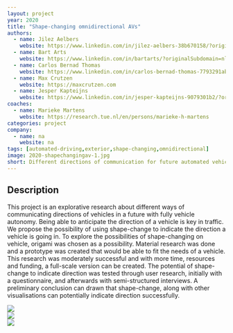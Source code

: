 ```yaml
---
layout: project
year: 2020
title: "Shape-changing omnidirectional AVs"
authors:
  - name: Jilez Aelbers
    website: https://www.linkedin.com/in/jilez-aelbers-38b670158/?originalSubdomain=nl
  - name: Bart Arts
    website: https://www.linkedin.com/in/bartarts/?originalSubdomain=nl
  - name: Carlos Bernad Thomas
    website: https://www.linkedin.com/in/carlos-bernad-thomas-7793291ab/?trk=public_profile_browsemap&originalSubdomain=es
  - name: Max Crutzen
    website: https://maxcrutzen.com
  - name: Jesper Kapteijns
    website: https://www.linkedin.com/in/jesper-kapteijns-9079301b2/?originalSubdomain=nl
coaches:
  - name: Marieke Martens
    website: https://research.tue.nl/en/persons/marieke-h-martens
categories: project
company:
  - name: na
    website: na
tags: [automated-driving,exterior,shape-changing,omnidirectional]
image: 2020-shapechangingav-1.jpg
short: Different directions of communication for future automated vehicles.
---
```


## Description
This project is an explorative research about different ways of communicating directions of vehicles in a future with fully vehicle autonomy. Being able to anticipate the direction of a vehicle is key in traffic. We propose the possibility of using shape-change to indicate the direction a vehicle is going in. To explore the possibilities of shape-changing on vehicle, origami was chosen as a possibility. Material research was done and a prototype was created that would be able to fit the needs of a vehicle. This research was moderately successful and with more time, resources and funding, a full-scale version can be created. The potential of shape-change to indicate direction was tested through user research, initially with a questionnaire, and afterwards with semi-structured interviews. A preliminary conclusion can drawn that shape-change, along with other visualisations can potentially indicate direction successfully.  

<div class="project-image">
  <img src="/assets/img/2020-shapechangingav-2.jpg">
</div>
<div class="project-image">
  <img src="/assets/img/2020-shapechangingav-3.jpg">
</div>
<div class="project-image">
  <img src="/assets/img/2020-shapechangingav-4.jpg">
</div>
